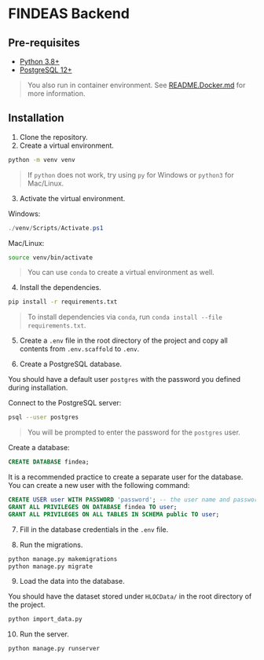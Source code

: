 # FINDEAS Backend

## Pre-requisites

- [Python 3.8+](https://www.python.org/downloads/)
- [PostgreSQL 12+](https://www.postgresql.org/download/)

> You also run in container environment. See [README.Docker.md](README.Docker.md) for more information.

## Installation

1. Clone the repository.
2. Create a virtual environment.

```bash
python -m venv venv
```

> If `python` does not work, try using `py` for Windows or `python3` for Mac/Linux.

3. Activate the virtual environment.

Windows:

```powershell
./venv/Scripts/Activate.ps1
```

Mac/Linux:

```bash
source venv/bin/activate
```

> You can use `conda` to create a virtual environment as well.

4. Install the dependencies.

```bash
pip install -r requirements.txt
```

> To install dependencies via `conda`, run `conda install --file requirements.txt`.

5. Create a `.env` file in the root directory of the project and copy all contents from `.env.scaffold` to `.env`.

6. Create a PostgreSQL database.

You should have a default user `postgres` with the password you defined during installation.

Connect to the PostgreSQL server:

```bash
psql --user postgres
```

> You will be prompted to enter the password for the `postgres` user.

Create a database:

```sql
CREATE DATABASE findea;
```

It is a recommended practice to create a separate user for the database. You can create a new user with the following command:

```sql
CREATE USER user WITH PASSWORD 'password'; -- the user name and password can be anything you want
GRANT ALL PRIVILEGES ON DATABASE findea TO user;
GRANT ALL PRIVILEGES ON ALL TABLES IN SCHEMA public TO user;
```

7. Fill in the database credentials in the `.env` file.

8. Run the migrations.

```bash
python manage.py makemigrations
python manage.py migrate
```

9. Load the data into the database.

You should have the dataset stored under `HLOCData/` in the root directory of the project.

```bash
python import_data.py
```

10. Run the server.

```bash
python manage.py runserver
```